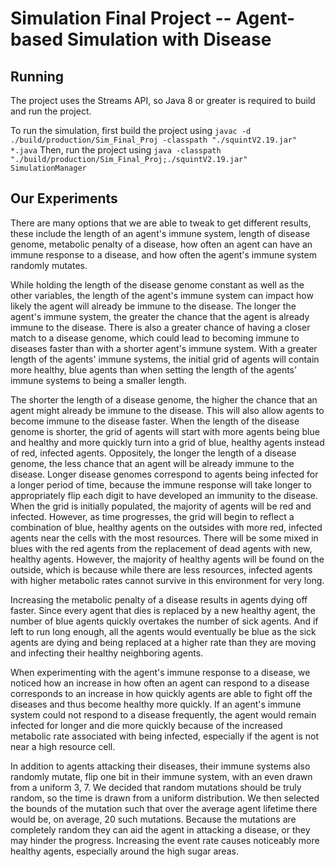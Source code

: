 # Simulation Final Project -- Agent-based Simulation with Disease

## Running

The project uses the Streams API, so Java 8 or greater is required to build and run the project.

To run the simulation, first build the project using `javac -d ./build/production/Sim_Final_Proj -classpath "./squintV2.19.jar" *.java`
Then, run the project using `java -classpath "./build/production/Sim_Final_Proj;./squintV2.19.jar" SimulationManager`

## Our Experiments

There are many options that we are able to tweak to get different results, these include the length of an agent's immune system, length of disease genome,
metabolic penalty of a disease, how often an agent can have an immune response to a disease, and how often the agent's immune system randomly mutates.

While holding the length of the disease genome constant as well as the other variables, the length of the agent's immune system can impact how likely the agent will already be immune to the disease. The longer the agent's immune system, the greater the chance that the agent is already immune to the disease. There is also a greater chance of having a closer match to a disease genome, which could lead to becoming immune to diseases faster than with a shorter agent's immune system. With a greater length of the agents' immune systems, the initial grid of agents will contain more healthy, blue agents than when setting the length of the agents' immune systems to being a smaller length.

The shorter the length of a disease genome, the higher the chance that an agent might already be immune to the disease. This will also allow agents to become immune to the disease faster. When the length of the disease genome is shorter, the grid of agents will start with more agents being blue and healthy and more quickly turn into a grid of blue, healthy agents instead of red, infected agents. Oppositely, the longer the length of a disease genome, the less chance that an agent will be already immune to the disease.  Longer disease genomes correspond to agents being infected for a longer period of time, because the immune response will take longer to appropriately flip each digit to have developed an immunity to the disease. When the grid is initially populated, the majority of agents will be red and infected. However, as time progresses, the grid will begin to reflect a combination of blue, healthy agents on the outsides with more red, infected agents near the cells with the most resources. There will be some mixed in blues with the red agents from the replacement of dead agents with new, healthy agents. However, the majority of healthy agents will be found on the outside, which is because while there are less resources, infected agents with higher metabolic rates cannot survive in this environment for very long.

Increasing the metabolic penalty of a disease results in agents dying off faster. Since every agent that dies is replaced by a new healthy agent, the number of blue agents quickly overtakes the number of sick agents. And if left to run long enough, all the agents would eventually be blue as the sick agents are dying and being replaced at a higher rate than they are moving and infecting their healthy neighboring agents.

When experimenting with the agent's immune response to a disease, we noticed how an increase in how often an agent can respond to a disease corresponds to an increase in how quickly agents are able to fight off the diseases and thus become healthy more quickly. If an agent's immune system could not respond to a disease frequently, the agent would remain infected for longer and die more quickly because of the increased metabolic rate associated with being infected, especially if the agent is not near a high resource cell.

In addition to agents attacking their diseases, their immune systems also randomly mutate, flip one bit in their immune system, with an even drawn from a uniform 3, 7.
We decided that random mutations should be truly random, so the time is drawn from a uniform distribution. We then selected the bounds of the mutation such that over
the average agent lifetime there would be, on average, 20 such mutations. Because the mutations are completely random they can aid the agent in attacking a disease, or
they may hinder the progress. Increasing the event rate causes noticeably more healthy agents, especially around the high sugar areas.
